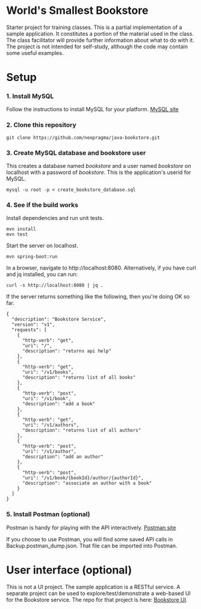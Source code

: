 # World's Smallest Bookstore

Starter project for training classes. This is a partial implementation of a sample application. It constitutes a portion of the material used in the class. The class facilitator will provide further information about what to do with it. The project is not intended for self-study, although the code may contain some useful examples. 

# Setup 

### 1. Install MySQL 

Follow the instructions to install MySQL for your platform. [MySQL site](https://dev.mysql.com)

### 2. Clone this repository 

```shell
git clone https://github.com/neopragma/java-bookstore.git
```

### 3. Create MySQL database and bookstore user 

This creates a database named _bookstore_ and a user named _bookstore_ on localhost with a password of _bookstore_. This is the application's userid for MySQL.

```shell
mysql -u root -p < create_bookstore_database.sql 
```

### 4. See if the build works 

Install dependencies and run unit tests.

```shell 
mvn install 
mvn test 
``` 

Start the server on localhost.

```shell 
mvn spring-boot:run
```

In a browser, navigate to http://localhost:8080. Alternatively, if you have curl and jq installed, you can run: 

```shell 
curl -s http://localhost:8080 | jq .
```

If the server returns something like the following, then you're doing OK so far. 

```shell 
{
  "description": "Bookstore Service",
  "version": "v1",
  "requests": [
    {
      "http-verb": "get",
      "uri": "/",
      "description": "returns api help"
    },
    {
      "http-verb": "get",
      "uri": "/v1/books",
      "description": "returns list of all books"
    },
    {
      "http-verb": "post",
      "uri": "/v1/book",
      "description": "add a book"
    },
    {
      "http-verb": "get",
      "uri": "/v1/authors",
      "description": "returns list of all authors"
    },
    {
      "http-verb": "post",
      "uri": "/v1/author",
      "description": "add an author"
    },
    {
      "http-verb": "post",
      "uri": "/v1/book/{bookId}/author/{authorId}",
      "description": "associate an author with a book"
    }
  ]
}
```

### 5. Install Postman (optional)

Postman is handy for playing with the API interactively. [Postman site](https://www.getpostman.com/docs/postman/launching_postman/installation_and_updates)

If you choose to use Postman, you will find some saved API calls in Backup.postman_dump.json. That file can be imported into Postman. 

# User interface (optional)

This is not a UI project. The sample application is a RESTful service. A separate project can be used to explore/test/demonstrate a web-based UI for the Bookstore service. The repo for that project is here: [Bookstore UI](https://github.com/neopragma/bookstore-ui).



